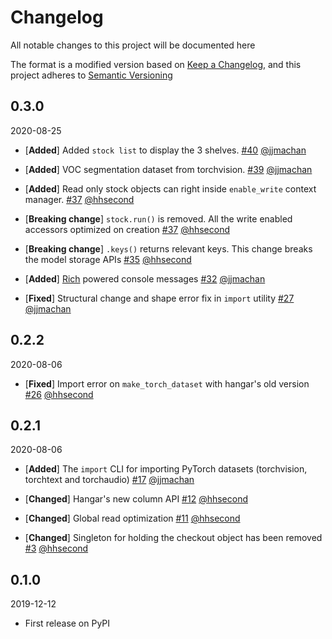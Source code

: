 # Changelog

All notable changes to this project will be documented here

The format is a modified version based on [Keep a Changelog](https://keepachangelog.com/en/1.0.0/),
and this project adheres to [Semantic Versioning](https://semver.org/spec/v2.0.0.html)


## 0.3.0
2020-08-25

* [**Added**] Added `stock list` to display the 3 shelves. [#40](https://github.com/tensorwerk/stockroom/pull/40) [@jjmachan](https://github.com/jjmachan)

* [**Added**] VOC segmentation dataset from torchvision. [#39](https://github.com/tensorwerk/stockroom/pull/39) [@jjmachan](https://github.com/jjmachan)

* [**Added**] Read only stock objects can right inside `enable_write` context manager. [#37](https://github.com/tensorwerk/stockroom/pull/37) [@hhsecond](https://github.com/hhecond)

* [**Breaking change**] `stock.run()` is removed. All the write enabled accessors optimized on creation [#37](https://github.com/tensorwerk/stockroom/pull/37) [@hhsecond](https://github.com/hhecond)

* [**Breaking change**] `.keys()` returns relevant keys. This change breaks the model storage APIs [#35](https://github.com/tensorwerk/stockroom/pull/35) [@hhsecond](https://github.com/hhecond)

* [**Added**] [Rich](https://rich.readthedocs.io/en/latest/) powered console messages [#32](https://github.com/tensorwerk/stockroom/pull/32) [@jjmachan](https://github.com/jjmachan) 

* [**Fixed**] Structural change and shape error fix in `import` utility [#27](https://github.com/tensorwerk/stockroom/pull/27) [@jjmachan](https://github.com/jjmachan)

## 0.2.2
2020-08-06

* [**Fixed**] Import error on `make_torch_dataset` with hangar's old version [#26](https://github.com/tensorwerk/stockroom/pull/26) [@hhsecond](https://github.com/hhecond)


## 0.2.1
2020-08-06

* [**Added**] The `import` CLI for importing PyTorch datasets (torchvision, torchtext and torchaudio) [#17](https://github.com/tensorwerk/stockroom/pull/17) [@jjmachan](https://github.com/jjmachan)

* [**Changed**] Hangar's new column API [#12](https://github.com/tensorwerk/stockroom/pull/12) [@hhsecond](https://github.com/hhecond)

* [**Changed**] Global read optimization [#11](https://github.com/tensorwerk/stockroom/pull/11) [@hhsecond](https://github.com/hhecond)

* [**Changed**] Singleton for holding the checkout object has been removed [#3](https://github.com/tensorwerk/stockroom/pull/3) [@hhsecond](https://github.com/hhecond)


## 0.1.0
2019-12-12

* First release on PyPI
